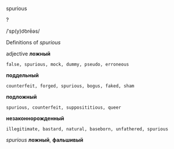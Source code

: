 spurious

?

/ˈsp(y)o͝orēəs/

Definitions of _spurious_

adjective
**ложный**

    false, spurious, mock, dummy, pseudo, erroneous
**поддельный**

    counterfeit, forged, spurious, bogus, faked, sham
**подложный**

    spurious, counterfeit, supposititious, queer
**незаконнорожденный**

    illegitimate, bastard, natural, baseborn, unfathered, spurious

_spurious_
**ложный**, **фальшивый**